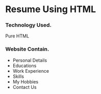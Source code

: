 # Resume Using HTML
<h3>Technology Used.</h3>
Pure HTML

<h3>Website Contain.</h3>
<ul>
<li>Personal Details
  <li>Educations
    <li>Work Experience
      <li>Skills
        <li>My Hobbies
          <li>Contact Us
</ul>
